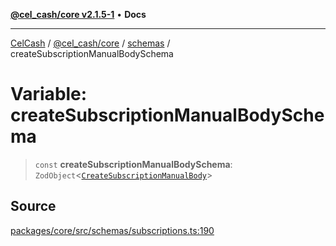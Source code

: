 [**@cel_cash/core v2.1.5-1**](../../README.md) • **Docs**

***

[CelCash](../../../../README.md) / [@cel\_cash/core](../../README.md) / [schemas](../README.md) / createSubscriptionManualBodySchema

# Variable: createSubscriptionManualBodySchema

> `const` **createSubscriptionManualBodySchema**: `ZodObject`\<[`CreateSubscriptionManualBody`](../../index/type-aliases/CreateSubscriptionManualBody.md)\>

## Source

[packages/core/src/schemas/subscriptions.ts:190](https://github.com/Pyxlab/celcash/blob/9dbc7013720b05f34ded33140fbf1d827b403eea/packages/core/src/schemas/subscriptions.ts#L190)
